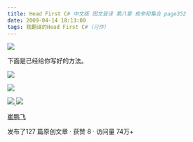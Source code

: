 ```yaml
---
title: Head First C# 中文版 图文皆译 第八章 枚举和集合 page352
date: 2009-04-14 18:13:00
tags: 我翻译的Head First C#（习作）
---
```

![](https://p-blog.csdn.net/images/p_blog_csdn_net/cuipengfei1/EntryImages/20090414/2009-04-14_17-52-05.jpg)

下面是已经给你写好的方法。

![](https://p-blog.csdn.net/images/p_blog_csdn_net/cuipengfei1/EntryImages/20090414/2009-04-14_17-53-57.jpg)

  

![](https://p-blog.csdn.net/images/p_blog_csdn_net/cuipengfei1/EntryImages/20090414/2009-04-14_18-05-03.jpg)



[ ![](https://profile.csdnimg.cn/5/2/5/3_cuipengfei1)
![](https://g.csdnimg.cn/static/user-reg-year/1x/11.png)
](https://blog.csdn.net/cuipengfei1)

[ 崔鹏飞 ](https://blog.csdn.net/cuipengfei1)

发布了127 篇原创文章  ·  获赞 8  ·  访问量 74万+

